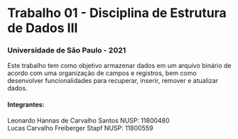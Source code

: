 # Trabalho 01 - Disciplina de Estrutura de Dados III
### Universidade de São Paulo - 2021

Este trabalho tem como objetivo armazenar dados em um arquivo binário de acordo com uma organização de campos e registros, bem como desenvolver funcionalidades
para recuperar, inserir, remover e atualizar dados. 

#### Integrantes:
Leonardo Hannas de Carvalho Santos  NUSP: 11800480  
Lucas Carvalho Freiberger Stapf     NUSP: 11800559  
